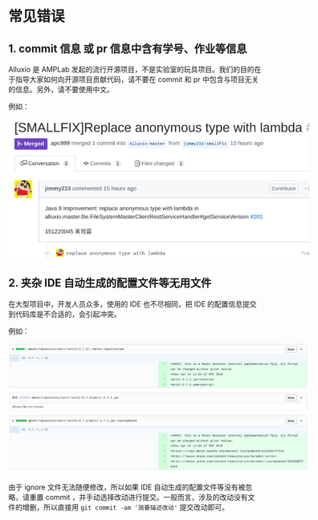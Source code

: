 # 常见错误

## 1. commit 信息 或 pr 信息中含有学号、作业等信息

Alluxio 是 AMPLab 发起的流行开源项目，不是实验室的玩具项目。我们的目的在于指导大家如何向开源项目贡献代码，请不要在 commit 和 pr 中包含与项目无关的信息。另外，请不要使用中文。

例如：

<img alt="bad example" src="img/bad-example-1.png" style="max-width: 600px">

## 2. 夹杂 IDE 自动生成的配置文件等无用文件

在大型项目中，开发人员众多，使用的 IDE 也不尽相同，把 IDE 的配置信息提交到代码库是不合适的，会引起冲突。

例如：

<img alt="bad example" src="img/bad-example-2.png" style="max-width: 600px">

由于 ignore 文件无法随便修改，所以如果 IDE 自动生成的配置文件等没有被忽略，请重置 commit ，并手动选择改动进行提交。一般而言，涉及的改动没有文件的增删，所以直接用 `git commit -am '简要描述改动'` 提交改动即可。
